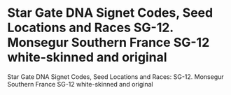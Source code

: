 # Star Gate DNA Signet Codes, Seed Locations and Races SG-12. Monsegur Southern France SG-12 white-skinned and original

Star Gate DNA Signet Codes, Seed Locations and Races: SG-12. Monsegur Southern France SG-12 white-skinned and original